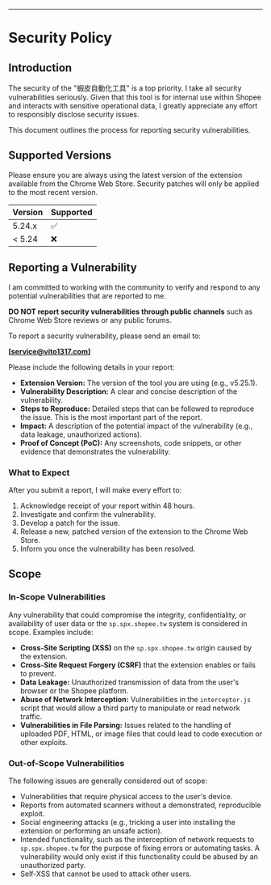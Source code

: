 ---

# Security Policy

## Introduction

The security of the "蝦皮自動化工具" is a top priority. I take all security vulnerabilities seriously. Given that this tool is for internal use within Shopee and interacts with sensitive operational data, I greatly appreciate any effort to responsibly disclose security issues.

This document outlines the process for reporting security vulnerabilities.

## Supported Versions

Please ensure you are always using the latest version of the extension available from the Chrome Web Store. Security patches will only be applied to the most recent version.

| Version | Supported          |
| ------- | ------------------ |
| 5.24.x  | :white_check_mark: |
| < 5.24  | :x:                |

## Reporting a Vulnerability

I am committed to working with the community to verify and respond to any potential vulnerabilities that are reported to me.

**DO NOT report security vulnerabilities through public channels** such as Chrome Web Store reviews or any public forums.

To report a security vulnerability, please send an email to:

**[service@vito1317.com]**

Please include the following details in your report:

*   **Extension Version:** The version of the tool you are using (e.g., v5.25.1).
*   **Vulnerability Description:** A clear and concise description of the vulnerability.
*   **Steps to Reproduce:** Detailed steps that can be followed to reproduce the issue. This is the most important part of the report.
*   **Impact:** A description of the potential impact of the vulnerability (e.g., data leakage, unauthorized actions).
*   **Proof of Concept (PoC):** Any screenshots, code snippets, or other evidence that demonstrates the vulnerability.

### What to Expect

After you submit a report, I will make every effort to:

1.  Acknowledge receipt of your report within 48 hours.
2.  Investigate and confirm the vulnerability.
3.  Develop a patch for the issue.
4.  Release a new, patched version of the extension to the Chrome Web Store.
5.  Inform you once the vulnerability has been resolved.

## Scope

### In-Scope Vulnerabilities

Any vulnerability that could compromise the integrity, confidentiality, or availability of user data or the `sp.spx.shopee.tw` system is considered in scope. Examples include:

*   **Cross-Site Scripting (XSS)** on the `sp.spx.shopee.tw` origin caused by the extension.
*   **Cross-Site Request Forgery (CSRF)** that the extension enables or fails to prevent.
*   **Data Leakage:** Unauthorized transmission of data from the user's browser or the Shopee platform.
*   **Abuse of Network Interception:** Vulnerabilities in the `interceptor.js` script that would allow a third party to manipulate or read network traffic.
*   **Vulnerabilities in File Parsing:** Issues related to the handling of uploaded PDF, HTML, or image files that could lead to code execution or other exploits.

### Out-of-Scope Vulnerabilities

The following issues are generally considered out of scope:

*   Vulnerabilities that require physical access to the user's device.
*   Reports from automated scanners without a demonstrated, reproducible exploit.
*   Social engineering attacks (e.g., tricking a user into installing the extension or performing an unsafe action).
*   Intended functionality, such as the interception of network requests to `sp.spx.shopee.tw` for the purpose of fixing errors or automating tasks. A vulnerability would only exist if this functionality could be abused by an unauthorized party.
*   Self-XSS that cannot be used to attack other users.
